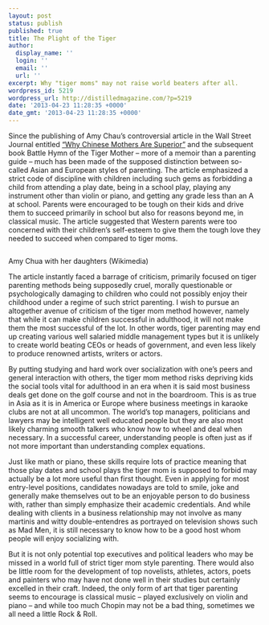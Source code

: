 ```yaml
---
layout: post
status: publish
published: true
title: The Plight of the Tiger
author:
  display_name: ''
  login: ''
  email: ''
  url: ''
excerpt: Why "tiger moms" may not raise world beaters after all.
wordpress_id: 5219
wordpress_url: http://distilledmagazine.com/?p=5219
date: '2013-04-23 11:28:35 +0000'
date_gmt: '2013-04-23 11:28:35 +0000'
---
```

<p>Since the publishing of Amy Chau’s controversial article in the Wall Street Journal entitled <a href="http://distilledmagazine.com/wp-content/uploads/2013/04/SB10001424052748704111504576059713528698754.html" target="_blank">“Why Chinese Mothers Are Superior”</a> and the subsequent book Battle Hymn of the Tiger Mother – more of a memoir than a parenting guide – much has been made of the supposed distinction between so-called Asian and European styles of parenting. The article emphasized a strict code of discipline with children including such gems as forbidding a child from attending a play date, being in a school play, playing any instrument other than violin or piano, and getting any grade less than an A at school. Parents were encouraged to be tough on their kids and drive them to succeed primarily in school but also for reasons beyond me, in classical music. The article suggested that Western parents were too concerned with their children’s self-esteem to give them the tough love they needed to succeed when compared to tiger moms.</p>
<div class="float">
<p class="image"><img style="max-width: 90%; max-height: 90%; margin: auto; display: block;" alt="" src="http://distilledmagazine.com/wp-content/uploads/2013/04/Amy_Chua_Tiger_Mom_Daughters_2011_Shankbone.jpg" /></p>
<p class="caption">Amy Chua with her daughters (Wikimedia)</p>
</div>
<p>The article instantly faced a barrage of criticism, primarily focused on tiger parenting methods being supposedly cruel, morally questionable or psychologically damaging to children who could not possibly enjoy their childhood under a regime of such strict parenting. I wish to pursue an altogether avenue of criticism of the tiger mom method however, namely that while it can make children successful in adulthood, it will not make them the most successful of the lot. In other words, tiger parenting may end up creating various well salaried middle management types but it is unlikely to create world beating CEOs or heads of government, and even less likely to produce renowned artists, writers or actors.</p>
<p>By putting studying and hard work over socialization with one’s peers and general interaction with others, the tiger mom method risks depriving kids the social tools vital for adulthood in an era when it is said most business deals get done on the golf course and not in the boardroom. This is as true in Asia as it is in America or Europe where business meetings in karaoke clubs are not at all uncommon. The world’s top managers, politicians and lawyers may be intelligent well educated people but they are also most likely charming smooth talkers who know how to wheel and deal when necessary. In a successful career, understanding people is often just as if not more important than understanding complex equations.</p>
<p>Just like math or piano, these skills require lots of practice meaning that those play dates and school plays the tiger mom is supposed to forbid may actually be a lot more useful than first thought. Even in applying for most entry-level positions, candidates nowadays are told to smile, joke and generally make themselves out to be an enjoyable person to do business with, rather than simply emphasize their academic credentials. And while dealing with clients in a business relationship may not involve as many martinis and witty double-entendres as portrayed on television shows such as Mad Men, it is still necessary to know how to be a good host whom people will enjoy socializing with.</p>
<p>But it is not only potential top executives and political leaders who may be missed in a world full of strict tiger mom style parenting. There would also be little room for the development of top novelists, athletes, actors, poets and painters who may have not done well in their studies but certainly excelled in their craft. Indeed, the only form of art that tiger parenting seems to encourage is classical music – played exclusively on violin and piano – and while too much Chopin may not be a bad thing, sometimes we all need a little Rock &amp; Roll.</p>
